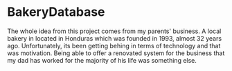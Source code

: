 # BakeryDatabase
The whole idea from this project comes from my parents' business. A local bakery in located in Honduras which was founded in 1993, almost 32 years ago. Unfortunately, its been getting behing in terms of technology and that was motivation. Being able to offer a renovated system for the business that my dad has worked for the majority of his life was something else.
